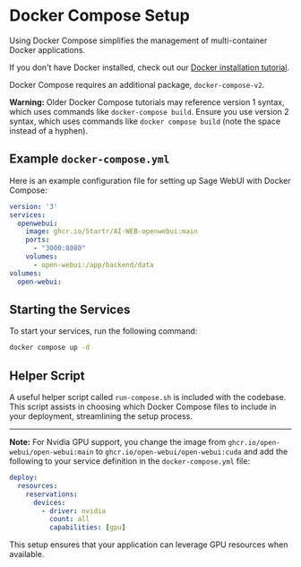 # Docker Compose Setup

Using Docker Compose simplifies the management of multi-container Docker applications.

If you don't have Docker installed, check out our [Docker installation tutorial](docs/tutorials/docker-install.md).

Docker Compose requires an additional package, `docker-compose-v2`.

**Warning:** Older Docker Compose tutorials may reference version 1 syntax, which uses commands like `docker-compose build`. Ensure you use version 2 syntax, which uses commands like `docker compose build` (note the space instead of a hyphen).

## Example `docker-compose.yml`

Here is an example configuration file for setting up Sage WebUI with Docker Compose:

```yaml
version: '3'
services:
  openwebui:
    image: ghcr.io/Startr/AI-WEB-openwebui:main
    ports:
      - "3000:8080"
    volumes:
      - open-webui:/app/backend/data
volumes:
  open-webui:
```

## Starting the Services

To start your services, run the following command:

```bash
docker compose up -d
```

## Helper Script

A useful helper script called `run-compose.sh` is included with the codebase. This script assists in choosing which Docker Compose files to include in your deployment, streamlining the setup process.

---

**Note:** For Nvidia GPU support, you change the image from `ghcr.io/open-webui/open-webui:main` to `ghcr.io/open-webui/open-webui:cuda` and add the following to your service definition in the `docker-compose.yml` file:

```yaml
deploy:
  resources:
    reservations:
      devices:
        - driver: nvidia
          count: all
          capabilities: [gpu]
```

This setup ensures that your application can leverage GPU resources when available.
